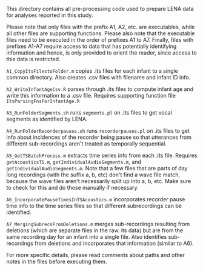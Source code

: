 This directory contains all pre-processing code used to prepare LENA data for analyses reported in this study. 

Please note that only files with the prefix A1, A2, etc. are executables, while all other files are supporting functions. Please also note that the executable files need to be executed in the order of prefixes A1 to A7. Finally, files with prefixes A1-A7 require access to data that has potentially identifying information and hence, is only provided to orient the reader, since access to this data is restricted. 

`A1_CopyItsFilestoFolder.m` copies .its files for each infant to a single common directory. Also creates .csv files with filename and infant ID info.

`A2_WriteInfantAgeCsv.R` parses through .its files to compute infant age and write this information to a .csv file. Requires supporting function file `ItsParsingFnsForInfantAge.R`

`A3_RunFolderSegments.sh` runs `segments.pl` on .its files to get vocal segments as identified by LENA.

`A4_RunFolderRecorderpauses.sh` runs `recorderpauses.pl` on .its files to get info about incidences of the recorder being pause so that utterances from different sub-recordings aren't treated as temporally sequential.

`A5_GetTSBatchProcess.m` extracts time series info from each .its file. Requires `getAcousticsTS.m`, `getIndividualAudioSegments.m`, and `getIndividualAudioSegments.m`. Note that a few files that are parts of day long recordings (with the suffix a, b, etc) don't find a wave file match, because the wave files aren't necessarily split up into a, b, etc. Make sure to check for this and do those manually if necessary.

`A6_IncorporatePauseTimesInTSAcoustics.m` incorporates recorder pause time info to the time series files so that different subrecordings can be identified.

`A7_MergingSubrecsFromDeletions.m` merges sub-recordings resulting from deletions (which are separate files in the raw. its data) but are from the same recording day for an infant into a single file. Also identifies sub-recordings from deletions and incorporates that information (similar to A6). 

For more specific details, please read comments about paths and other notes in the files before executing them. 

